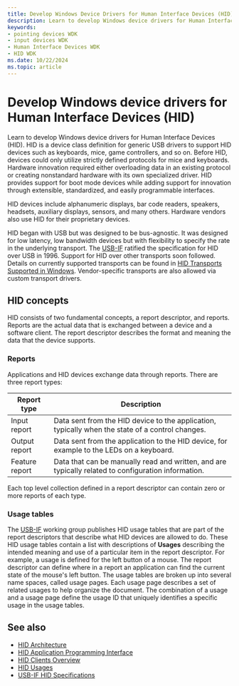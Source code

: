 ```yaml
---
title: Develop Windows Device Drivers for Human Interface Devices (HID)
description: Learn to develop Windows device drivers for Human Interface Devices (HID), which people use to directly control the operation of computer systems.
keywords:
- pointing devices WDK
- input devices WDK
- Human Interface Devices WDK
- HID WDK
ms.date: 10/22/2024
ms.topic: article
---
```


# Develop Windows device drivers for Human Interface Devices (HID)

Learn to develop Windows device drivers for Human Interface Devices (HID). HID is a device class definition for generic USB drivers to support HID devices such as keyboards, mice, game controllers, and so on. Before HID, devices could only utilize strictly defined protocols for mice and keyboards. Hardware innovation required either overloading data in an existing protocol or creating nonstandard hardware with its own specialized driver. HID provides support for boot mode devices while adding support for innovation through extensible, standardized, and easily programmable interfaces.

HID devices include alphanumeric displays, bar code readers, speakers, headsets, auxiliary displays, sensors, and many others. Hardware vendors also use HID for their proprietary devices.

HID began with USB but was designed to be bus-agnostic. It was designed for low latency, low bandwidth devices but with flexibility to specify the rate in the underlying transport. The [USB-IF](https://www.usb.org/about) ratified the specification for HID over USB in 1996. Support for HID over other transports soon followed. Details on currently supported transports can be found in [HID Transports Supported in Windows](./hid-transports.md). Vendor-specific transports are also allowed via custom transport drivers.

## HID concepts

HID consists of two fundamental concepts, a report descriptor, and reports. Reports are the actual data that is exchanged between a device and a software client. The report descriptor describes the format and meaning the data that the device supports.

### Reports

Applications and HID devices exchange data through reports. There are three report types:

| Report type | Description |
|--|--|
| Input report | Data sent from the HID device to the application, typically when the state of a control changes. |
| Output report | Data sent from the application to the HID device, for example to the LEDs on a keyboard. |
| Feature report | Data that can be manually read and written, and are typically related to configuration information. |

Each top level collection defined in a report descriptor can contain zero or more reports of each type.

### Usage tables

The [USB-IF](https://www.usb.org/about) working group publishes HID usage tables that are part of the report descriptors that describe what HID devices are allowed to do. These HID usage tables contain a list with descriptions of **Usages** describing the intended meaning and use of a particular item in the report descriptor. For example, a usage is defined for the left button of a mouse. The report descriptor can define where in a report an application can find the current state of the mouse's left button. The usage tables are broken up into several name spaces, called usage pages. Each usage page describes a set of related usages to help organize the document. The combination of a usage and a usage page define the usage ID that uniquely identifies a specific usage in the usage tables.

## See also

- [HID Architecture](hid-architecture.md)
- [HID Application Programming Interface](hid-api.md)
- [HID Clients Overview](hid-clients.md)
- [HID Usages](hid-usages.md)
- [USB-IF HID Specifications](https://www.usb.org/hid)
